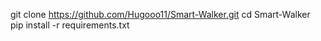 git clone https://github.com/Hugooo11/Smart-Walker.git
cd Smart-Walker
pip install -r requirements.txt

